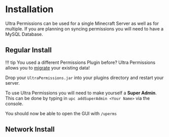 # Installation

Ultra Permissions can be used for a single Minecraft Server as well as for multiple. If you are planning on syncing permissions you will need to have a MySQL Database.

## Regular Install

!!! tip
    You used a different Permissions Plugin before? Ultra Permissions allows you to [migrate](http://new.techsco.de/Ultra%20Permissions/migrate/) your existing data!

Drop your `UltraPermissions.jar` into your plugins directory and restart your server.

To use Ultra Permissions you will need to make yourself a **Super Admin**.
This can be done by typing in `upc addSuperAdmin <Your Name>` via the console.

You should now be able to open the GUI with `/uperms`

## Network Install
